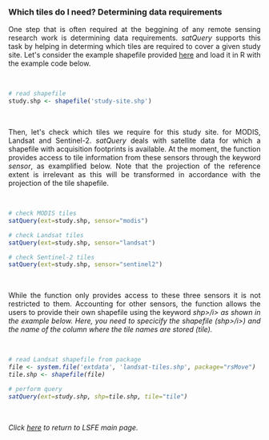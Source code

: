 ### Which tiles do I need? Determining data requirements

<p align="justify">
One step that is often required at the beggining of any remote sensing research work is determining data requirements. <i>satQuery</i> supports this task by helping in determing which tiles are required to cover a given study site. Let's consider the example shapefile provided <a href="https://github.com/LSFE/info/blob/master/example-1_data.zip">here</a> and load it in R with the example code below.
</p>

<br>

```R
# read shapefile
study.shp <- shapefile('study-site.shp')
```

<br>

<p align="justify">
Then, let's check which tiles we require for this study site. for MODIS, Landsat and Sentinel-2. <i>satQuery</i> deals with satellite data for which a shapefile with acquisition footprints is available. At the moment, the function provides access to tile information from these sensors through the keyword <i>sensor</i>, as examplified below. Note that the projection of the reference extent is irrelevant as this will be transformed in accordance with the projection of the tile shapefile.
</p>

<br>

```R
# check MODIS tiles
satQuery(ext=study.shp, sensor="modis")

# check Landsat tiles
satQuery(ext=study.shp, sensor="landsat")

# check Sentinel-2 tiles
satQuery(ext=study.shp, sensor="sentinel2")
```

<br>

<p align="justify">
While the function only provides access to these three sensors it is not restricted to them. Accounting for other sensors, the function allows the users to provide their own shapefile using the keyword <i>shp>/i> as shown in the example below. Here, you need to specicify the shapefile (<i>shp>/i>) and the name of the column where the tile names are stored (<i>tile<i>).
</p>
  
<br>

```R
# read Landsat shapefile from package
file <- system.file('extdata', 'landsat-tiles.shp', package="rsMove")
tile.shp <- shapefile(file)

# perform query
satQuery(ext=study.shp, shp=tile.shp, tile="tile")
```

<br>

Click <a href="https://github.com/LSFE/LSFE-R">here</a> to return to <i>LSFE</i> main page.
